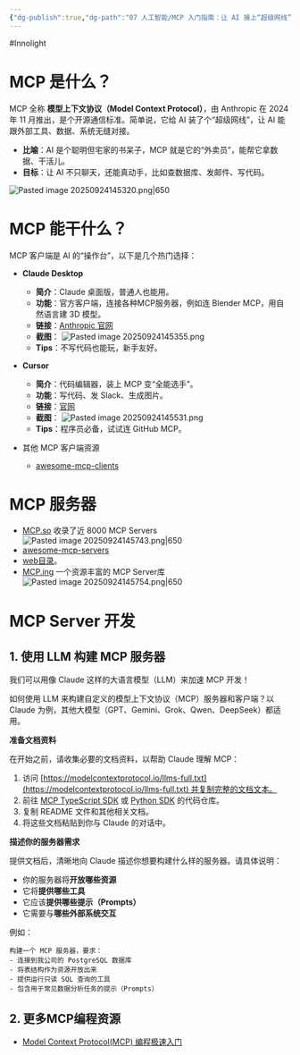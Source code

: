 ```yaml
---
{"dg-publish":true,"dg-path":"07 人工智能/MCP 入门指南：让 AI 接上“超级网线”.md","permalink":"/07 人工智能/MCP 入门指南：让 AI 接上“超级网线”/","created":"2025-09-24T14:52:59.705+08:00","updated":"2025-09-24T15:03:29.949+08:00"}
---
```


#Innolight

# MCP 是什么？

MCP 全称 **模型上下文协议（Model Context Protocol）**，由 Anthropic 在 2024 年 11 月推出，是个开源通信标准。简单说，它给 AI 装了个“超级网线”，让 AI 能跟外部工具、数据、系统无缝对接。

- **比喻**：AI 是个聪明但宅家的书呆子，MCP 就是它的“外卖员”，能帮它拿数据、干活儿。
- **目标**：让 AI 不只聊天，还能真动手，比如查数据库、发邮件、写代码。

![Pasted image 20250924145320.png|650](/img/user/0.Asset/resource/Pasted%20image%2020250924145320.png)

# MCP 能干什么？

MCP 客户端是 AI 的“操作台”，以下是几个热门选择：

- **Claude Desktop**
    - **简介**：Claude 桌面版，普通人也能用。
    - **功能**：官方客户端，连接各种MCP服务器，例如连 Blender MCP，用自然语言建 3D 模型。
    - **链接**：[Anthropic 官网](https://docs.anthropic.com/)
    - **截图**：
	    ![Pasted image 20250924145355.png](/img/user/0.Asset/resource/Pasted%20image%2020250924145355.png)
	- **Tips**：不写代码也能玩，新手友好。

- **Cursor**
	- **简介**：代码编辑器，装上 MCP 变“全能选手”。
	- **功能**：写代码、发 Slack、生成图片。
	- **链接**：[官网](https://cursor.sh/)
	- **截图**：
		![Pasted image 20250924145531.png](/img/user/0.Asset/resource/Pasted%20image%2020250924145531.png)
	- **Tips**：程序员必备，试试连 GitHub MCP。
- 其他 MCP 客户端资源
	- [awesome-mcp-clients](https://github.com/punkpeye/awesome-mcp-clients)

# MCP 服务器

- [MCP.so](https://mcp.so/) 收录了近 8000 MCP Servers
![Pasted image 20250924145743.png|650](/img/user/0.Asset/resource/Pasted%20image%2020250924145743.png)
- [awesome-mcp-servers](https://github.com/punkpeye/awesome-mcp-servers)
- [web目录](https://glama.ai/mcp/servers)。
- [MCP.ing](https://mcp.ing/) 一个资源丰富的 MCP Server库
![Pasted image 20250924145754.png|650](/img/user/0.Asset/resource/Pasted%20image%2020250924145754.png)

# MCP Server 开发

## 1. 使用 LLM 构建 MCP 服务器

我们可以用像 Claude 这样的大语言模型（LLM）来加速 MCP 开发！

如何使用 LLM 来构建自定义的模型上下文协议（MCP）服务器和客户端？以 Claude 为例，其他大模型（GPT、Gemini、Grok、Qwen、DeepSeek）都适用。

**准备文档资料**

在开始之前，请收集必要的文档资料，以帮助 Claude 理解 MCP：

1. 访问 [https://modelcontextprotocol.io/llms-full.txt](https://modelcontextprotocol.io/llms-full.txt) 并复制完整的文档文本。
2. 前往 [MCP TypeScript SDK](https://github.com/modelcontextprotocol/typescript-sdk) 或 [Python SDK](https://github.com/modelcontextprotocol/python-sdk) 的代码仓库。
3. 复制 README 文件和其他相关文档。
4. 将这些文档粘贴到你与 Claude 的对话中。

**描述你的服务器需求**

提供文档后，清晰地向 Claude 描述你想要构建什么样的服务器。请具体说明：

- 你的服务器将**开放哪些资源**
- 它将**提供哪些工具**
- 它应该**提供哪些提示（Prompts）**
- 它需要与**哪些外部系统交互**

例如：

```
构建一个 MCP 服务器，要求：
- 连接到我公司的 PostgreSQL 数据库
- 将表结构作为资源开放出来
- 提供运行只读 SQL 查询的工具
- 包含用于常见数据分析任务的提示（Prompts）
```

## 2. 更多MCP编程资源

- [Model Context Protocol(MCP) 编程极速入门](http://github.com/liaokongVFX/MCP-Chinese-Getting-Started-Guide)